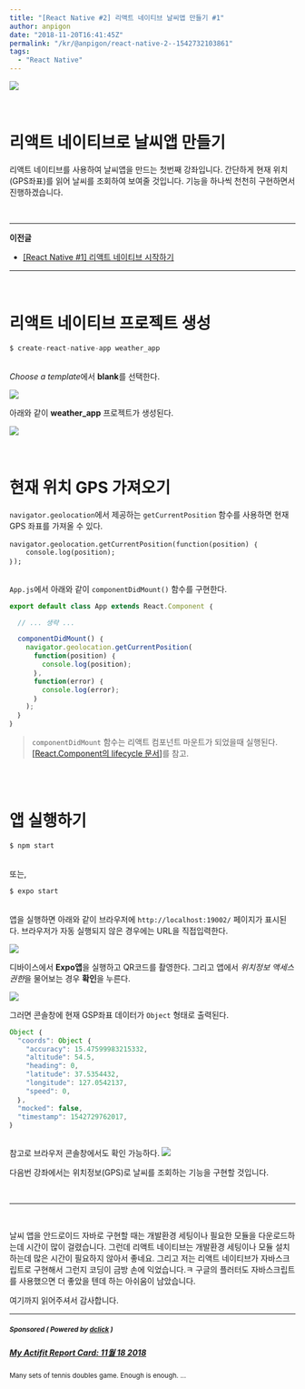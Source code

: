 ```yaml
---
title: "[React Native #2] 리액트 네이티브 날씨앱 만들기 #1"
author: anpigon
date: "2018-11-20T16:41:45Z"
permalink: "/kr/@anpigon/react-native-2--1542732103861"
tags:
  - "React Native"
---
```

![](https://files.steempeak.com/file/steempeak/anpigon/yEuqXKgU-weather-28719_640.png)

<br>

# 리액트 네이티브로 날씨앱 만들기

리액트 네이티브를 사용하여 날씨앱을 만드는 첫번째 강좌입니다. 간단하게 현재 위치(GPS좌표)를 읽어 날씨를 조회하여 보여줄 것입니다. 기능을 하나씩 천천히 구현하면서 진행하겠습니다.

<br>

---

**이전글**

* [[React Native #1] 리액트 네이티브 시작하기](https://steemit.com/kr/@anpigon/react-native-1--1542639852750)

---
<br>

# 리액트 네이티브 프로젝트 생성

```js
$ create-react-native-app weather_app
```

<br>*Choose a template*에서 **blank**를 선택한다.

![](https://files.steempeak.com/file/steempeak/anpigon/OWbQ5A2d-E18489E185B3E1848FE185B3E18485E185B5E186ABE18489E185A3E186BA202018-11-212000.36.30.png)

아래와 같이 **weather_app** 프로젝트가 생성된다.

![](https://files.steempeak.com/file/steempeak/anpigon/OrErlAKb-E18489E185B3E1848FE185B3E18485E185B5E186ABE18489E185A3E186BA202018-11-212000.37.12.png)

<br>

# 현재 위치 GPS 가져오기

`navigator.geolocation`에서 제공하는 `getCurrentPosition` 함수를 사용하면 현재 GPS 좌표를 가져올 수 있다.

```
navigator.geolocation.getCurrentPosition(function(position) ｛
	console.log(position);
｝);
```

<br>`App.js`에서 아래와 같이 `componentDidMount()` 함수를 구현한다.

```js
export default class App extends React.Component ｛

  // ... 생략 ...

  componentDidMount() ｛
    navigator.geolocation.getCurrentPosition(
      function(position) ｛
        console.log(position);
      ｝, 
      function(error) ｛
        console.log(error);
      ｝
    );
  ｝
｝
```
> `componentDidMount` 함수는 리액트 컴포넌트 마운트가 되었을때 실행된다.
> [[React.Component의 lifecycle 문서]](https://reactjs.org/docs/react-component.html#the-component-lifecycle)를 참고.

<br><br>

# 앱 실행하기

```bash
$ npm start
```

<br>또는,

```bash
$ expo start
```

<br>앱을 실행하면 아래와 같이 브라우저에 `http://localhost:19002/` 페이지가 표시된다. 브라우저가 자동 실행되지 않은 경우에는 URL을 직접입력한다.

![](https://files.steempeak.com/file/steempeak/anpigon/nbbO1e4T-E18489E185B3E1848FE185B3E18485E185B5E186ABE18489E185A3E186BA202018-11-212001.14.00.png)

디바이스에서 **Expo앱**을 실행하고 QR코드를 촬영한다. 그리고 앱에서 *위치정보 액세스 권한*을 물어보는 경우 **확인**을 누른다.

![](https://steemitimages.com/300x0/https://files.steempeak.com/file/steempeak/anpigon/Zc2kyQba-Screenshot_20181121-010232_Package20installer.jpg)

그러면 콘솔창에 현재 GSP좌표 데이터가 `Object` 형태로 출력된다.

```js
Object ｛
  "coords": Object ｛
    "accuracy": 15.47599983215332,
    "altitude": 54.5,
    "heading": 0,
    "latitude": 37.5354432,
    "longitude": 127.0542137,
    "speed": 0,
  ｝,
  "mocked": false,
  "timestamp": 1542729762017,
｝
```

<br>참고로 브라우저 콘솔창에서도 확인 가능하다.
![](https://files.steempeak.com/file/steempeak/anpigon/iYad1VVX-E18489E185B3E1848FE185B3E18485E185B5E186ABE18489E185A3E186BA202018-11-212001.03.11.png)

다음번 강좌에서는 위치정보(GPS)로 날씨를 조회하는 기능을 구현할 것입니다.

<br>

---

<br>

날씨 앱을 안드로이드 자바로 구현할 때는 개발환경 세팅이나 필요한 모듈을 다운로드하는데 시간이 많이 걸렸습니다. 그런데 리액트 네이티브는 개발환경 세팅이나 모듈 설치하는데 많은 시간이 필요하지 않아서 좋네요. 그리고 저는 리액트 네이티브가 자바스크립트로 구현해서 그런지 코딩이 금방 손에 익었습니다.ㅋ 구글의 플러터도 자바스크립트를 사용했으면 더 좋았을 텐데 하는 아쉬움이 남았습니다.


여기까지 읽어주셔서 감사합니다.




---

#####  <sub> **Sponsored ( Powered by [dclick](https://www.dclick.io) )** </sub>
##### [My Actifit Report Card: 11월 18 2018](https://api.dclick.io/v1/c?x=eyJhbGciOiJIUzI1NiIsInR5cCI6IkpXVCJ9.eyJjIjoiYW5waWdvbiIsInMiOiJyZWFjdC1uYXRpdmUtMi0tMTU0MjczMjEwMzg2MSIsImEiOlsidC04ODUiXSwidXJsIjoiaHR0cHM6Ly9zdGVlbWl0LmNvbS9hY3RpZml0L0BzZWxmdm90ZWp1c3RpY2UvYWN0aWZpdC1zZWxmdm90ZWp1c3RpY2UtMjAxODExMTh0MTAxMzIzNjUxeiIsImlhdCI6MTU0MjczMjEwMywiZXhwIjoxODU4MDkyMTAzfQ.tlnfvApXOuUCbqqDdTpR5KuVxCxItkf_hewxrZNJ8as)
<sup>Many sets of tennis doubles game. Enough is enough. ...</sup>
</center>